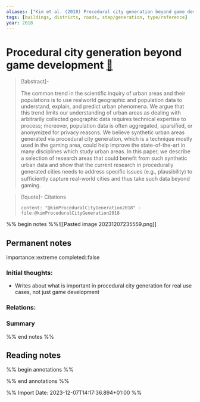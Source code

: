 ```yaml
---
aliases: ["Kim et al. (2018) Procedural city generation beyond game development"]
tags: [buildings, districts, roads, step/generation, type/reference]
year: 2018
---
```

# Procedural city generation beyond game development [📖](zotero://select/library/items/3AJZPRHL)

> [!abstract]-
> 
> The common trend in the scientiﬁc inquiry of urban areas and their populations is to use realworld geographic and population data to understand, explain, and predict urban phenomena. We argue that this trend limits our understanding of urban areas as dealing with arbitrarily collected geographic data requires technical expertise to process; moreover, population data is often aggregated, sparsiﬁed, or anonymized for privacy reasons. We believe synthetic urban areas generated via procedural city generation, which is a technique mostly used in the gaming area, could help improve the state-of-the-art in many disciplines which study urban areas. In this paper, we describe a selection of research areas that could beneﬁt from such synthetic urban data and show that the current research in procedurally generated cities needs to address speciﬁc issues (e.g., plausibility) to sufﬁciently capture real-world cities and thus take such data beyond gaming.
> 

> [!quote]- Citations
> 
> ```query
> content: "@kimProceduralCityGeneration2018" -file:@kimProceduralCityGeneration2018
> ```

%% begin notes %%![[Pasted image 20231207235559.png]]
## Permanent notes
importance::extreme
completed::false
### Initial thoughts:
- Writes about what is important in procedural city generation for real use cases, not just game development

### Relations:


### Summary


%% end notes %%
## Reading notes
%% begin annotations %%

%% end annotations %%



%% Import Date: 2023-12-07T14:17:36.894+01:00 %%
